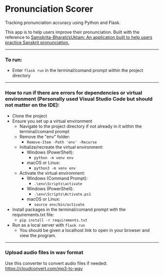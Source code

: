 # Pronunciation Scorer
Tracking pronunciation accuracy using Python and Flask.

This app is to help users improve their pronunciation. Built with the reference to [Samskrita-Bharati/sUktam: An application built to help users practice Sanskrit pronunciation.](https://github.com/Samskrita-Bharati/sUktam)

---
### To run:
* Enter `flask run` in the terminal/comand prompt within the project directory
---
### How to run if there are errors for dependencies or virtual environment (Personally used Visual Studio Code but should not matter on the IDE):
* Clone the project
* Ensure you set up a virtual environment
  * Navigate to the project directory if not already in it within the terminal/comand prompt
  * Remove the "env" folder:
    * `Remove-Item -Path 'env' -Recurse`
  * Initialize/recreate the virtual environment:
    * Windows (PowerShell):
      * `python -m venv env`
    * macOS or Linux:
      * `python3 -m venv env`
  * Activate the virtual environment:
    * Windows (Command Prompt):
      * `.\env\Scripts\activate`
    * Windows (PowerShell):
      * `.\env\Scripts\Activate.ps1`
    * macOS or Linux:
      * `source env/bin/activate`
* Install packages in the terminal/comand prompt with the requirements.txt file:
  * `pip install -r requirements.txt`
* Run as a local server with `flask run`
  * You should be given a localhost link to open in your browser and view the program.

 ---
 ### Upload audio files in wav format
 Use this converter to convert audio files if needed: https://cloudconvert.com/mp3-to-wav
